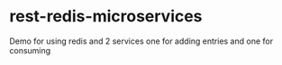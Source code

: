 # rest-redis-microservices
Demo for using redis and 2 services one for adding entries and one for consuming
